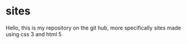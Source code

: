 # sites
Hello, this is my repository on the git hub, more specifically sites made using css 3 and html 5
